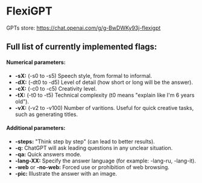 # FlexiGPT

GPTs store: https://chat.openai.com/g/g-BwDWKy93j-flexigpt


## Full list of currently implemented flags:

#### Numerical parameters:

* **-sX:**  (-s0 to -s5) Speech style, from formal to informal.  
* **-dX:** (-dt0 to -d5) Level of detail (how short or long will be the answer).  
* **-cX:** (-c0 to -c5) Creativity level.  
* **-tX:** (-t0 to -t5) Technical complexity (t0 means "explain like I'm 6 years old").  
* **-vX:** (-v2 to -v100) Number of varitions. Useful for quick creative tasks, such as generating titles.  

#### Additional parameters:
* **-steps:** "Think step by step" (can lead to better results).
* **-q:** ChatGPT will ask leading questions in any unclear situation.
* **-qa:** Quick answers mode.
* **-lang-XX:** Specify the answer language (for example: -lang-ru, -lang-it).
* **-web** or **-no-web:** Forced use or prohibition of web browsing.
* **-pic:** Illustrate the answer with an image.  
